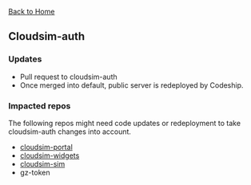 [Back to Home](Home)

## Cloudsim-auth ##

### Updates ###

* Pull request to cloudsim-auth
* Once merged into default, public server is redeployed by Codeship.

### Impacted repos ###

The following repos might need code updates or redeployment to take
cloudsim-auth changes into account.

* [cloudsim-portal](https://bitbucket.org/osrf/cloudsim-portal)
* [cloudsim-widgets](https://bitbucket.org/osrf/cloudsim-widgets)
* [cloudsim-sim](https://bitbucket.org/osrf/cloudsim-sim)
* gz-token




